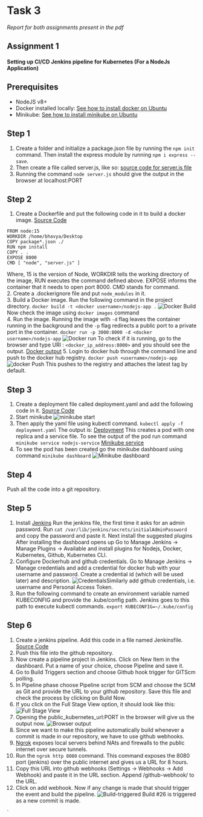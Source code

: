 # Task 3
*Report for both assignments present in the pdf*

## Assignment 1
#### Setting up CI/CD Jenkins pipeline for Kubernetes (For a NodeJs Application)

## Prerequisites 
- NodeJS v8+
- Docker installed locally: [See how to install docker on Ubuntu](https://www.linuxtechi.com/install-use-docker-on-ubuntu/)
- Minikube: [See how to install minikube on Ubuntu](https://www.linuxtechi.com/how-to-install-minikube-on-ubuntu/)

## Step 1
1. Create a folder and initialize a package.json file by running the `npm init` command. Then install the express module by running `npm i express --save`.
2. Then create a file called server.js, like so: [source code for server.js file](https://github.com/Bhavya-Tripathi/Devops-Jenkins/blob/master/server.js)
3. Running the command `node server.js` should give the output in the browser at localhost:PORT
## Step 2
1. Create a Dockerfile and put the following code in it to build a docker image. [Source Code](https://github.com/Bhavya-Tripathi/Devops-Jenkins/blob/master/Dockerfile)

```
FROM node:15
WORKDIR /home/bhavya/Desktop
COPY package*.json ./ 
RUN npm install
COPY . . 
EXPOSE 8000
CMD [ "node", "server.js" ]
```
Where, 15 is the version of Node, WORKDIR tells the working directory of the image, RUN executes the command defined above. EXPOSE informs the container that it needs to open port 8000. CMD stands for command.  
2. Create a .dockerignore file and put `node_modules` in it.    
3. Build a Docker image. Run the following command in the project directory.
`docker build -t <docker username>/nodejs-app .`
  ![Docker Build](https://github.com/Bhavya-Tripathi/DevOps/blob/main/Task%203/images/A1-docker-build.png)
Now check the image using `docker images` command  
4. Run the image. Running the image with `-d` flag leaves the container running in the background and the `-p` flag redirects a public port to a private port in the container.
`docker run -p 3000:8000 -d <docker username>/nodejs-app`
![Docker run](https://github.com/Bhavya-Tripathi/DevOps/blob/main/Task%203/images/A1-docker-run.png)
To check if it is running, go to the browser and type URl : `<docker_ip_address:8000>` and you should see the output.  [Docker output](https://github.com/Bhavya-Tripathi/DevOps/blob/main/Task%203/images/A1-docker-op.png)
5. Login to docker hub through the command line and push to the docker hub registry.
`docker push <username>/nodejs-app`
![docker Push](https://github.com/Bhavya-Tripathi/DevOps/blob/main/Task%203/images/A1-docker-push.png)
This pushes to the registry and attaches the latest tag by default.
## Step 3
1. Create a deployment file called deployment.yaml and add the following code in it. [Source Code](https://github.com/Bhavya-Tripathi/Devops-Jenkins/blob/master/deployment.yaml)
2. Start minikube ![minikube start](https://github.com/Bhavya-Tripathi/DevOps/blob/main/Task%203/images/A1-minikube-start.png)
3. Then apply the yaml file using kubectl command.
`kubectl apply -f deployment.yaml`
The output is:
[Deployment](https://github.com/Bhavya-Tripathi/DevOps/blob/main/Task%203/images/A1-apply-deployment.png)
This creates a pod with one replica and a service file.
To see the output of the pod run command `minikube service nodejs-service`
[Minikube service](https://github.com/Bhavya-Tripathi/DevOps/blob/main/Task%203/images/A1-minikube-service.png)  
4. To see the pod has been created go the minikube dashboard using command `minikube dashboard`
![Minikube dashboard](https://github.com/Bhavya-Tripathi/DevOps/blob/main/Task%203/images/A1-minikube-dashboard.png)
## Step 4
Push all the code into a git repository.
## Step 5
1. Install [Jenkins](https://www.jenkins.io/download/)
Run the jenkins file, the first time it asks for an admin password.
Run `cat /var/lib/jenkins/secrets/initialAdminPassword` and copy the password and paste it.
Next install the suggested plugins
After installing the dashboard opens up 
Go to Manage Jenkins -> Manage Plugins -> Available and install plugins for Nodejs, Docker, Kubernetes, Github, Kubernetes CLI.
2. Configure Dockerhub and github credentials. Go to Manage Jenkins -> Manage credentials and add a credential for docker hub with your username and password. Create a credential id (which will be used later) and description. ![Credentials](https://github.com/Bhavya-Tripathi/DevOps/blob/main/Task%203/images/A1-dockerhub-credentials.png)Similarly add github credentials, i.e. username and Personal Access Token.
3. Run the following command to create an environment variable named KUBECONFIG and provide the .kube/config path. Jenkins goes to this path to execute kubectl commands.
`export KUBECONFIG=~/.kube/config`
## Step 6
1. Create a jenkins pipeline. Add this code in a file named Jenkinsfile. [Source Code](https://github.com/Bhavya-Tripathi/Devops-Jenkins/blob/master/Jenkinsfile)
2. Push this file into the github repository.
3. Now create a pipeline project in Jenkins. Click on New Item in the dashboard. Put a name of your choice, choose Pipeline and save it.
4. Go to Build Triggers section and choose Github hook trigger for GITScm polling.
5. In Pipeline phase choose Pipeline script from SCM and choose the SCM as Git and provide the URL to your github repository. Save this file and check the process by clicking on Build Now.
6. If you click on the Full Stage View option, it should look like this: ![Full Stage View](https://github.com/Bhavya-Tripathi/DevOps/blob/main/Task%203/images/A1-First-Stage-View.png) 
7. Opening the public_kubernetes_url:PORT in the browser will give us the output now. ![Browser output](https://github.com/Bhavya-Tripathi/DevOps/blob/main/Task%203/images/A1-Browser-op.png)
8. Since we want to make this pipeline automatically build whenever a commit is made in our repository, we have to use github webhooks.
9. [Ngrok](https://ngrok.com/download) exposes local servers behind NAts and firewalls to the public internet over secure tunnels.
10. Run the `ngrok http 8080` command. This command exposes the 8080 port (jenkins) over the public internet and gives us a URL for 8 hours.
11. Copy this URL into github webhooks (Settings -> Webhooks -> Add Webhook) and paste it in the URL section. Append /github-webhook/ to the URL.
12. Click on add webhook. Now if any change is made that should trigger the event and build the pipeline. 
![Build-triggered](https://github.com/Bhavya-Tripathi/DevOps/blob/main/Task%203/images/A1-Triggered-build.png) Build #26 is triggered as a new commit is made.

`
